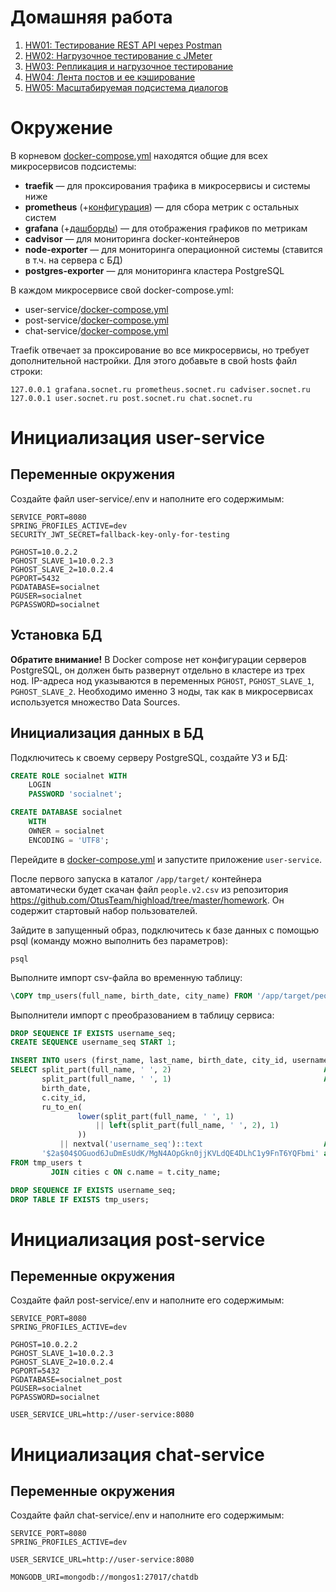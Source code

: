 # Домашняя работа

1. [HW01: Тестирование REST API через Postman](doc/hw/HW01.md)
2. [HW02: Нагрузочное тестирование с JMeter](doc/hw/HW02.md)
3. [HW03: Репликация и нагрузочное тестирование](doc/hw/HW03.md)
4. [HW04: Лента постов и ее кэширование](doc/hw/HW04.md)
5. [HW05: Масштабируемая подсистема диалогов](doc/hw/HW05.md)

# Окружение

В корневом [docker-compose.yml](docker-compose.yml) находятся общие для всех микросервисов подсистемы:

- **traefik** — для проксирования трафика в микросервисы и системы ниже
- **prometheus** (+[конфигурация](/deploy/prometheus/config/prometheus.yml)) — для сбора метрик с остальных систем
- **grafana** (+[дашборды](/deploy/grafana/dashboards)) — для отображения графиков по метрикам
- **cadvisor** — для мониторинга docker-контейнеров
- **node-exporter** — для мониторинга операционной системы (ставится в т.ч. на сервера с БД)
- **postgres-exporter** — для мониторинга кластера PostgreSQL

В каждом микросервисе свой docker-compose.yml:

- user-service/[docker-compose.yml](user-service/docker-compose.yml)
- post-service/[docker-compose.yml](post-service/docker-compose.yml)
- chat-service/[docker-compose.yml](chat-service/docker-compose.yml)

Traefik отвечает за проксирование во все микросервисы, но требует дополнительной настройки. Для этого добавьте в свой hosts файл строки:

```
127.0.0.1 grafana.socnet.ru prometheus.socnet.ru cadviser.socnet.ru
127.0.0.1 user.socnet.ru post.socnet.ru chat.socnet.ru
```

# Инициализация user-service

## Переменные окружения

Создайте файл user-service/.env и наполните его содержимым:

```
SERVICE_PORT=8080
SPRING_PROFILES_ACTIVE=dev
SECURITY_JWT_SECRET=fallback-key-only-for-testing

PGHOST=10.0.2.2
PGHOST_SLAVE_1=10.0.2.3
PGHOST_SLAVE_2=10.0.2.4
PGPORT=5432
PGDATABASE=socialnet
PGUSER=socialnet
PGPASSWORD=socialnet
```

## Установка БД

**Обратите внимание!** В Docker compose нет конфигурации серверов PostgreSQL, он должен быть развернут отдельно в кластере из трех
нод. IP-адреса нод указываются в переменных `PGHOST`, `PGHOST_SLAVE_1`, `PGHOST_SLAVE_2`. Необходимо именно 3 ноды, так как в микросервисах
используется множество Data Sources.

## Инициализация данных в БД

Подключитесь к своему серверу PostgreSQL, создайте УЗ и БД:

```sql
CREATE ROLE socialnet WITH
    LOGIN
    PASSWORD 'socialnet';

CREATE DATABASE socialnet
    WITH
    OWNER = socialnet
    ENCODING = 'UTF8';
```

Перейдите в [docker-compose.yml](docker-compose.yml) и запустите приложение `user-service`.

После первого запуска в каталог `/app/target/` контейнера автоматически будет скачан файл `people.v2.csv` из репозитория
https://github.com/OtusTeam/highload/tree/master/homework. Он содержит стартовый набор пользователей.

Зайдите в запущенный образ, подключитесь к базе данных с помощью psql (команду можно выполнить без параметров):

```shell
psql
```

Выполните импорт csv-файла во временную таблицу:

```sql
\COPY tmp_users(full_name, birth_date, city_name) FROM '/app/target/people.v2.csv' WITH (FORMAT csv, DELIMITER ',', HEADER false);
```

Выполнители импорт с преобразованием в таблицу сервиса:

```sql
DROP SEQUENCE IF EXISTS username_seq;
CREATE SEQUENCE username_seq START 1;

INSERT INTO users (first_name, last_name, birth_date, city_id, username, password)
SELECT split_part(full_name, ' ', 2)                                  AS first_name,
       split_part(full_name, ' ', 1)                                  AS last_name,
       birth_date,
       c.city_id,
       ru_to_en(
               lower(split_part(full_name, ' ', 1)
                   || left(split_part(full_name, ' ', 2), 1)
               ))
           || nextval('username_seq')::text                           AS username,
       '$2a$04$OGuod6JuDmEsUdK/MgN4AOpGkn0jjKVLdQE4DLhC1y9FnT6YQFbmi' as password -- пароль "password" для всех пользователей
FROM tmp_users t
         JOIN cities c ON c.name = t.city_name;

DROP SEQUENCE IF EXISTS username_seq;
DROP TABLE IF EXISTS tmp_users;

```

# Инициализация post-service

## Переменные окружения

Создайте файл post-service/.env и наполните его содержимым:

```
SERVICE_PORT=8080
SPRING_PROFILES_ACTIVE=dev

PGHOST=10.0.2.2
PGHOST_SLAVE_1=10.0.2.3
PGHOST_SLAVE_2=10.0.2.4
PGPORT=5432
PGDATABASE=socialnet_post
PGUSER=socialnet
PGPASSWORD=socialnet

USER_SERVICE_URL=http://user-service:8080
```

# Инициализация chat-service

## Переменные окружения

Создайте файл chat-service/.env и наполните его содержимым:

```
SERVICE_PORT=8080
SPRING_PROFILES_ACTIVE=dev

USER_SERVICE_URL=http://user-service:8080

MONGODB_URI=mongodb://mongos1:27017/chatdb
```
